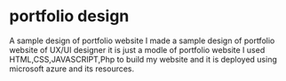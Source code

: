 # portfolio design
A sample design of portfolio website 
I made a sample design of portfolio website of UX/UI designer 
it is just a modle of portfolio website
I used HTML,CSS,JAVASCRIPT,Php to build my website and it is deployed using microsoft azure and its resources.

